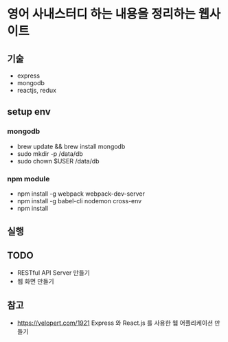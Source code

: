 # 영어 사내스터디 하는 내용을 정리하는 웹사이트

## 기술
* express
* mongodb
* reactjs, redux

## setup env
### mongodb
* brew update && brew install mongodb
* sudo mkdir -p /data/db
* sudo chown $USER /data/db

### npm module
* npm install -g webpack webpack-dev-server
* npm install -g babel-cli nodemon cross-env
* npm install


## 실행


## TODO
* RESTful API Server 만들기
* 웹 화면 만들기

## 참고
* https://velopert.com/1921 Express 와 React.js 를 사용한 웹 어플리케이션 만들기